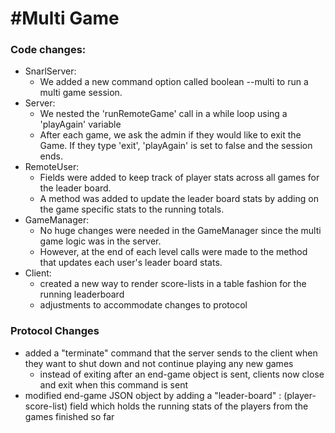 # #Multi Game
### Code changes:
- SnarlServer:
  - We added a new command option called boolean --multi to run a multi game session.
- Server:
  - We nested the 'runRemoteGame' call in a while loop using a 'playAgain' variable
  - After each game, we ask the admin if they would like to exit the Game. If they type 'exit', 'playAgain' is set to false and the session ends.
- RemoteUser:
  - Fields were added to keep track of player stats across all games for the leader board.
  - A method was added to update the leader board stats by adding on the game specific stats to the running totals.
- GameManager:
  - No huge changes were needed in the GameManager since the multi game logic was in the server.
  - However, at the end of each level calls were made to the method that updates each user's leader board stats.  
- Client:
  - created a new way to render score-lists in a table fashion for the running leaderboard
  - adjustments to accommodate changes to protocol
### Protocol Changes
- added a "terminate" command that the server sends to the client when they want to shut down and not continue playing any new games
    - instead of exiting after an end-game object is sent, clients now close and exit when this command is sent
- modified end-game JSON object by adding a "leader-board" : (player-score-list) field which holds the running stats of the players from the games finished so far
    
